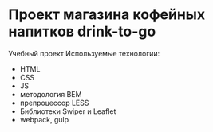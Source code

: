 # Проект магазина кофейных напитков drink-to-go
Учебный проект
Используемые технологии:
- HTML
- CSS
- JS
- методология BEM
- препроцессор LESS
- Библиотеки Swiper и Leaflet
- webpack, gulp
